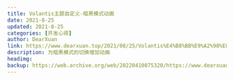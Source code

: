 ```yaml
---
title: Volantis主题自定义-暗黑模式动画
date: 2021-8-25
updated: 2021-8-25
categories: [开发心得]
author: DearXuan
link: https://www.dearxuan.top/2021/08/25/Volantis%E4%B8%BB%E9%A2%98%E8%87%AA%E5%AE%9A%E4%B9%89%E2%80%94%E6%9A%97%E9%BB%91%E6%A8%A1%E5%BC%8F%E5%8A%A8%E7%94%BB/
description: 为暗黑模式的切换增加动画
headimg:
backup: https://web.archive.org/web/20220410075320/https://www.dearxuan.top/2021/08/25/Volantis%E4%B8%BB%E9%A2%98%E8%87%AA%E5%AE%9A%E4%B9%89%E2%80%94%E6%9A%97%E9%BB%91%E6%A8%A1%E5%BC%8F%E5%8A%A8%E7%94%BB/
---
```

